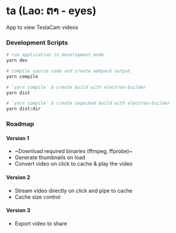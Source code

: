 # ta (Lao: ຕາ - eyes)

App to view TeslaCam videos

### Development Scripts

```bash
# run application in development mode
yarn dev

# compile source code and create webpack output
yarn compile

# `yarn compile` & create build with electron-builder
yarn dist

# `yarn compile` & create unpacked build with electron-builder
yarn dist:dir
```

### Roadmap
#### Version 1
- ~Download required binaries (ffmpeg, ffprobe)~
- Generate thumbnails on load
- Convert video on click to cache & play the video

#### Version 2
- Stream video directly on click and pipe to cache
- Cache size control

#### Version 3
- Export video to share
